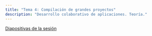 ```yaml
---
title: "Tema 4: Compilación de grandes proyectos"
description: "Desarrollo colaborativo de aplicaciones. Teoría."
---
```


[Diapositivas de la sesión](/dca-gii/diapositivas/teoria/05-compilacion-gp.html)